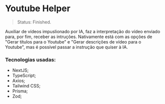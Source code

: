 # Youtube Helper
> Status: Finished.

Auxiliar de vídeos impuslionado por IA, faz a interpretação do vídeo enviado para, por fim, receber as intruções. Nativamente está com as opções de "Gerar títulos para o Youtube" e "Gerar descrições de vídeo para o Youtube", mas é possível passar a instrução que quiser à IA.

### Tecnologias usadas: 
- NextJS;
- TypeScript;
- Axios;
- Tailwind CSS;
- Prisma;
- Zod;
